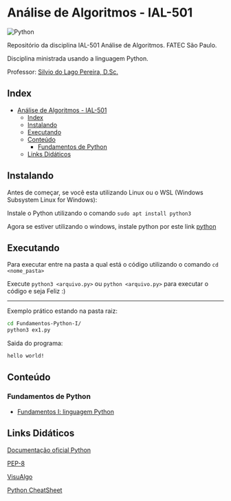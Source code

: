 # Análise de Algoritmos - IAL-501

![Python](https://img.shields.io/badge/Python-3776AB?style=for-the-badge&logo=python&logoColor=white)

Repositório da disciplina IAL-501 Análise de Algoritmos. FATEC São Paulo.

Disciplina ministrada usando a linguagem Python.

Professor: [Silvio do Lago Pereira, D.Sc.](https://www.ime.usp.br/~slago/index.html)

## Index

- [Análise de Algoritmos - IAL-501](#análise-de-algoritmos---ial-501)
  - [Index](#index)
  - [Instalando](#instalando)
  - [Executando](#executando)
  - [Conteúdo](#conteúdo)
    - [Fundamentos de Python](#fundamentos-de-python)
  - [Links Didáticos](#links-didáticos)

## Instalando

Antes de começar, se você esta utilizando Linux ou o WSL (Windows Subsystem Linux for Windows):

Instale o Python utilizando o comando `sudo apt install python3`

Agora se estiver utilizando o windows, instale python por este link [python](https://www.python.org/downloads/windows/)

## Executando

Para executar entre na pasta a qual está o código utilizando o comando `cd <nome_pasta>`

Execute `python3 <arquivo.py>` ou `python <arquivo.py>` para executar o código e seja Feliz :)

---

Exemplo prático estando na pasta raiz:

```bash
cd Fundamentos-Python-I/
python3 ex1.py
```

Saida do programa:

```text
hello world!
```

## Conteúdo

### Fundamentos de Python

- [Fundamentos I: linguagem Python](/fatec/analise-algoritmos/Fundamentos-Python-I/)

## Links Didáticos

[Documentação oficial Python](https://docs.python.org/3/)

[PEP-8](https://peps.python.org/pep-0008/)

[VisuAlgo](https://visualgo.net/en)

[Python CheatSheet](https://cheatography.com/davechild/cheat-sheets/python/)
